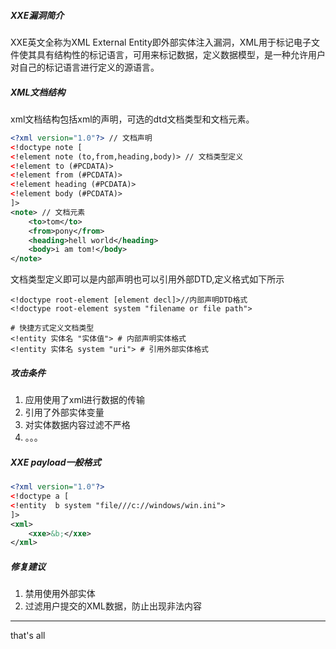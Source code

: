 ##### XXE漏洞简介

XXE英文全称为XML External Entity即外部实体注入漏洞，XML用于标记电子文件使其具有结构性的标记语言，可用来标记数据，定义数据模型，是一种允许用户对自己的标记语言进行定义的源语言。

##### XML文档结构

xml文档结构包括xml的声明，可选的dtd文档类型和文档元素。

```xml
<?xml version="1.0"?> // 文档声明
<!doctype note [
<!element note (to,from,heading,body)> // 文档类型定义
<!element to (#PCDATA)>
<!element from (#PCDATA)>
<!element heading (#PCDATA)>
<!element body (#PCDATA)>
]>
<note> // 文档元素
    <to>tom</to>
    <from>pony</from>
    <heading>hell world</heading>
    <body>i am tom!</body>
</note>
```

文档类型定义即可以是内部声明也可以引用外部DTD,定义格式如下所示

```xml-dtd
<!doctype root-element [element decl]>//内部声明DTD格式
<!doctype root-element system "filename or file path">

# 快捷方式定义文档类型
<!entity 实体名 "实体值"> # 内部声明实体格式
<!entity 实体名 system "uri"> # 引用外部实体格式
```

##### 攻击条件

1. 应用使用了xml进行数据的传输
2. 引用了外部实体变量
3. 对实体数据内容过滤不严格
4. 。。。

##### XXE payload一般格式

```xml
<?xml version="1.0"?>
<!doctype a [
<!entity  b system "file///c://windows/win.ini">
]>
<xml>
    <xxe>&b;</xxe>
</xml>
```



##### 修复建议

1. 禁用使用外部实体
2. 过滤用户提交的XML数据，防止出现非法内容



---

that's all